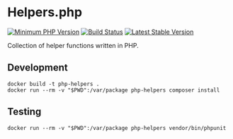 # Helpers.php

[![Minimum PHP Version](https://img.shields.io/badge/php-%3E%3D%208.0-8892BF.svg?style=flat)](https://php.net/)
[![Build Status](https://www.travis-ci.com/eseath/php-helpers.svg?branch=master)](https://www.travis-ci.com/eseath/php-helpers)
[![Latest Stable Version](https://img.shields.io/packagist/v/eseath/helpers.svg?style=flat)](https://packagist.org/packages/eseath/helpers)

Collection of helper functions written in PHP.

## Development

```shell
docker build -t php-helpers .
docker run --rm -v "$PWD":/var/package php-helpers composer install
```

## Testing

```shell
docker run --rm -v "$PWD":/var/package php-helpers vendor/bin/phpunit
```
